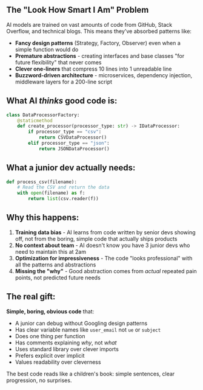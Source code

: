 ## The "Look How Smart I Am" Problem

AI models are trained on vast amounts of code from GitHub, Stack Overflow, and technical blogs. This means they've absorbed patterns like:

- **Fancy design patterns** (Strategy, Factory, Observer) even when a simple function would do
- **Premature abstractions** - creating interfaces and base classes "for future flexibility" that never comes
- **Clever one-liners** that compress 10 lines into 1 unreadable line
- **Buzzword-driven architecture** - microservices, dependency injection, middleware layers for a 200-line script

## What AI *thinks* good code is:
```python
class DataProcessorFactory:
    @staticmethod
    def create_processor(processor_type: str) -> IDataProcessor:
        if processor_type == "csv":
            return CSVDataProcessor()
        elif processor_type == "json":
            return JSONDataProcessor()
```

## What a junior dev actually needs:
```python
def process_csv(filename):
    # Read the CSV and return the data
    with open(filename) as f:
        return list(csv.reader(f))
```

## Why this happens:

1. **Training data bias** - AI learns from code written by senior devs showing off, not from the boring, simple code that actually ships products
2. **No context about team** - AI doesn't know you have 3 junior devs who need to maintain this at 2am
3. **Optimization for impressiveness** - The code "looks professional" with all the patterns and abstractions
4. **Missing the "why"** - Good abstraction comes from *actual* repeated pain points, not predicted future needs

## The real gift:

**Simple, boring, obvious code** that:
- A junior can debug without Googling design patterns
- Has clear variable names like `user_email` not `ue` or `subject`
- Does one thing per function
- Has comments explaining *why*, not *what*
- Uses standard library over clever imports
- Prefers explicit over implicit
- Values readability over cleverness

The best code reads like a children's book: simple sentences, clear progression, no surprises.
